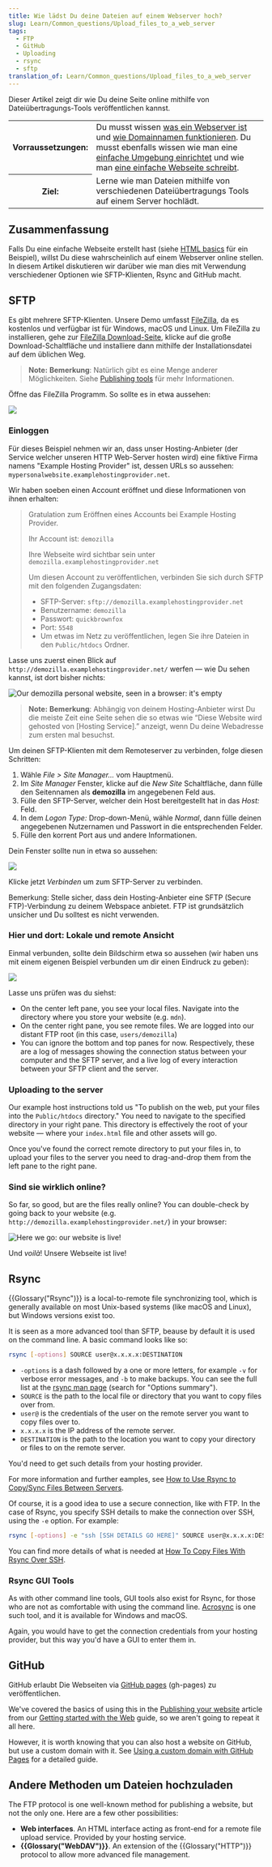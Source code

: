 ```yaml
---
title: Wie lädst Du deine Dateien auf einem Webserver hoch?
slug: Learn/Common_questions/Upload_files_to_a_web_server
tags:
  - FTP
  - GitHub
  - Uploading
  - rsync
  - sftp
translation_of: Learn/Common_questions/Upload_files_to_a_web_server
---
```

Dieser Artikel zeigt dir wie Du deine Seite online mithilfe von Dateiübertragungs-Tools veröffentlichen kannst.

<table class="learn-box standard-table">
  <tbody>
    <tr>
      <th scope="row">Vorraussetzungen:</th>
      <td>
        Du musst wissen
        <a href="https://developer.mozilla.org/en-US/Learn/What_is_a_web_server"
          >was ein Webserver ist</a
        >
        und
        <a
          href="https://developer.mozilla.org/en-US/Learn/Understanding_domain_names"
          >wie Domainnamen funktionieren</a
        >. Du musst ebenfalls wissen wie man eine
        <a href="/en-US/Learn/Set_up_a_basic_working_environment"
          >einfache Umgebung einrichtet</a
        >
        und wie man
        <a href="/en-US/Learn/HTML/Write_a_simple_page_in_HTML"
          >eine einfache Webseite schreibt</a
        >.
      </td>
    </tr>
    <tr>
      <th scope="row">Ziel:</th>
      <td>
        Lerne wie man Dateien mithilfe von verschiedenen Dateiübertragungs Tools
        auf einem Server hochlädt.
      </td>
    </tr>
  </tbody>
</table>

## Zusammenfassung

Falls Du eine einfache Webseite erstellt hast (siehe [HTML basics](/de/docs/Learn/Getting_started_with_the_web/HTML_basics) für ein Beispiel), willst Du diese wahrscheinlich auf einem Webserver online stellen. In diesem Artikel diskutieren wir darüber wie man dies mit Verwendung verschiedener Optionen wie SFTP-Klienten, Rsync and GitHub macht.

## SFTP

Es gibt mehrere SFTP-Klienten. Unsere Demo umfasst [FileZilla](https://filezilla-project.org/), da es kostenlos und verfügbar ist für Windows, macOS und Linux. Um FileZilla zu installieren, gehe zur [FileZilla Download-Seite](https://filezilla-project.org/download.php?type=client), klicke auf die große Download-Schaltfläche und installiere dann mithilfe der Installationsdatei auf dem üblichen Weg.

> **Note:** **Bemerkung**: Natürlich gibt es eine Menge anderer Möglichkeiten. Siehe [Publishing tools](/en-US/Learn/How_much_does_it_cost#Publishing_tools.3A_FTP_client) für mehr Informationen.

Öffne das FileZilla Programm. So sollte es in etwa aussehen:

![](https://mdn.mozillademos.org/files/15767/filezilla-ui.png)

### Einloggen

Für dieses Beispiel nehmen wir an, dass unser Hosting-Anbieter (der Service welcher unseren HTTP Web-Server hosten wird) eine fiktive Firma namens "Example Hosting Provider" ist, dessen URLs so aussehen: `mypersonalwebsite.examplehostingprovider.net`.

Wir haben soeben einen Account eröffnet und diese Informationen von ihnen erhalten:

> Gratulation zum Eröffnen eines Accounts bei Example Hosting Provider.
>
> Ihr Account ist: `demozilla`
>
> Ihre Webseite wird sichtbar sein unter `demozilla.examplehostingprovider.net`
>
> Um diesen Account zu veröffentlichen, verbinden Sie sich durch SFTP mit den folgenden Zugangsdaten:
>
> - SFTP-Server: `sftp://demozilla.examplehostingprovider.net`
> - Benutzername: `demozilla`
> - Passwort: `quickbrownfox`
> - Port: `5548`
> - Um etwas im Netz zu veröffentlichen, legen Sie ihre Dateien in den `Public/htdocs` Ordner.

Lasse uns zuerst einen Blick auf `http://demozilla.examplehostingprovider.net/` werfen — wie Du sehen kannst, ist dort bisher nichts:

![Our demozilla personal website, seen in a browser: it's empty](https://mdn.mozillademos.org/files/9615/demozilla-empty.png)

> **Note:** **Bemerkung**: Abhängig von deinem Hosting-Anbieter wirst Du die meiste Zeit eine Seite sehen die so etwas wie “Diese Website wird gehosted von \[Hosting Service].” anzeigt, wenn Du deine Webadresse zum ersten mal besuchst.

Um deinen SFTP-Klienten mit dem Remoteserver zu verbinden, folge diesen Schritten:

1.  Wähle _File > Site Manager..._ vom Hauptmenü.
2.  Im _Site Manager_ Fenster, klicke auf die _New Site_ Schaltfläche, dann fülle den Seitennamen als **demozilla** im angegebenen Feld aus.
3.  Fülle den SFTP-Server, welcher dein Host bereitgestellt hat in das _Host:_ Feld.
4.  In dem _Logon Type:_ Drop-down-Menü, wähle _Normal_, dann fülle deinen angegebenen Nutzernamen und Passwort in die entsprechenden Felder.
5.  Fülle den korrent Port aus und andere Informationen.

Dein Fenster sollte nun in etwa so aussehen:

![](https://mdn.mozillademos.org/files/15769/site-manager.png)

Klicke jetzt _Verbinden_ um zum SFTP-Server zu verbinden.

Bemerkung: Stelle sicher, dass dein Hosting-Anbieter eine SFTP (Secure FTP)-Verbindung zu deinem Webspace anbietet. FTP ist grundsätzlich unsicher und Du solltest es nicht verwenden.

### Hier und dort: Lokale und remote Ansicht

Einmal verbunden, sollte dein Bildschirm etwa so aussehen (wir haben uns mit einem eigenen Beispiel verbunden um dir einen Eindruck zu geben):

![](https://mdn.mozillademos.org/files/15768/connected.png)

Lasse uns prüfen was du siehst:

- On the center left pane, you see your local files. Navigate into the directory where you store your website (e.g. `mdn`).
- On the center right pane, you see remote files. We are logged into our distant FTP root (in this case, `users/demozilla`)
- You can ignore the bottom and top panes for now. Respectively, these are a log of messages showing the connection status between your computer and the SFTP server, and a live log of every interaction between your SFTP client and the server.

### Uploading to the server

Our example host instructions told us "To publish on the web, put your files into the `Public/htdocs` directory." You need to navigate to the specified directory in your right pane. This directory is effectively the root of your website — where your `index.html` file and other assets will go.

Once you've found the correct remote directory to put your files in, to upload your files to the server you need to drag-and-drop them from the left pane to the right pane.

### Sind sie wirklich online?

So far, so good, but are the files really online? You can double-check by going back to your website (e.g. `http://demozilla.examplehostingprovider.net/`) in your browser:

![Here we go: our website is live!](https://mdn.mozillademos.org/files/9627/here-we-go.png)

Und _voilà_! Unsere Webseite ist live!

## Rsync

{{Glossary("Rsync")}} is a local-to-remote file synchronizing tool, which is generally available on most Unix-based systems (like macOS and Linux), but Windows versions exist too.

It is seen as a more advanced tool than SFTP, beause by default it is used on the command line. A basic command looks like so:

```bash
rsync [-options] SOURCE user@x.x.x.x:DESTINATION
```

- `-options` is a dash followed by a one or more letters, for example `-v` for verbose error messages, and `-b` to make backups. You can see the full list at the [rsync man page](https://linux.die.net/man/1/rsync) (search for "Options summary").
- `SOURCE` is the path to the local file or directory that you want to copy files over from.
- `user@` is the credentials of the user on the remote server you want to copy files over to.
- `x.x.x.x` is the IP address of the remote server.
- `DESTINATION` is the path to the location you want to copy your directory or files to on the remote server.

You'd need to get such details from your hosting provider.

For more information and further eamples, see [How to Use Rsync to Copy/Sync Files Between Servers](https://www.atlantic.net/hipaa-compliant-cloud-hosting-services/how-to-use-rsync-copy-sync-files-servers/).

Of course, it is a good idea to use a secure connection, like with FTP. In the case of Rsync, you specify SSH details to make the connection over SSH, using the `-e` option. For example:

```bash
rsync [-options] -e "ssh [SSH DETAILS GO HERE]" SOURCE user@x.x.x.x:DESTINATION
```

You can find more details of what is needed at [How To Copy Files With Rsync Over SSH](https://www.digitalocean.com/community/tutorials/how-to-copy-files-with-rsync-over-ssh).

### Rsync GUI Tools

As with other command line tools, GUI tools also exist for Rsync, for those who are not as comfortable with using the command line. [Acrosync](https://acrosync.com/mac.html) is one such tool, and it is available for Windows and macOS.

Again, you would have to get the connection credentials from your hosting provider, but this way you'd have a GUI to enter them in.

## GitHub

GitHub erlaubt Die Webseiten via [GitHub pages](https://pages.github.com/) (gh-pages) zu veröffentlichen.

We've covered the basics of using this in the [Publishing your website](https://developer.mozilla.org/en-US/Learn/Getting_started_with_the_web/Publishing_your_website) article from our [Getting started with the Web](/en-US/Learn/Getting_started_with_the_web) guide, so we aren't going to repeat it all here.

However, it is worth knowing that you can also host a website on GitHub, but use a custom domain with it. See [Using a custom domain with GitHub Pages](https://help.github.com/articles/using-a-custom-domain-with-github-pages/) for a detailed guide.

## Andere Methoden um Dateien hochzuladen

The FTP protocol is one well-known method for publishing a website, but not the only one. Here are a few other possibilities:

- **Web interfaces**. An HTML interface acting as front-end for a remote file upload service. Provided by your hosting service.
- **{{Glossary("WebDAV")}}**. An extension of the {{Glossary("HTTP")}} protocol to allow more advanced file management.
